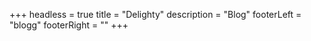 +++
headless = true
title = "Delighty"
description = "Blog"
footerLeft = "blogg"
footerRight = ""
+++
